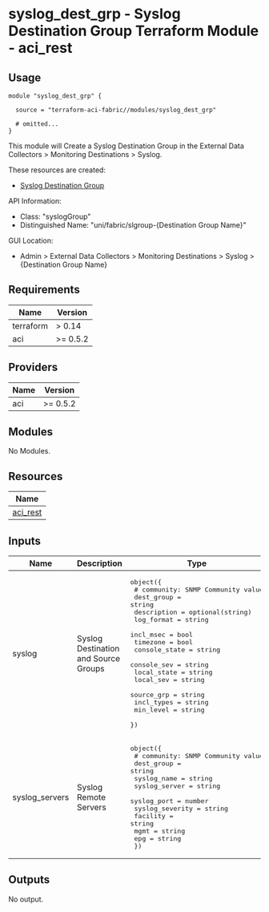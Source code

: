 # syslog_dest_grp - Syslog Destination Group Terraform Module - aci_rest

## Usage

```hcl
module "syslog_dest_grp" {

  source = "terraform-aci-fabric//modules/syslog_dest_grp"

  # omitted...
}
```

This module will Create a Syslog Destination Group in the External Data Collectors > Monitoring Destinations > Syslog.

These resources are created:

* [Syslog Destination Group](https://registry.terraform.io/providers/CiscoDevNet/aci/latest/docs/resources/rest)

API Information:

* Class: "syslogGroup"
* Distinguished Name: "uni/fabric/slgroup-{Destination Group Name}"

GUI Location:

* Admin > External Data Collectors > Monitoring Destinations > Syslog > {Destination Group Name}

<!-- BEGINNING OF PRE-COMMIT-TERRAFORM DOCS HOOK -->
## Requirements

| Name | Version |
|------|---------|
| terraform | > 0.14 |
| aci | >= 0.5.2 |

## Providers

| Name | Version |
|------|---------|
| aci | >= 0.5.2 |

## Modules

No Modules.

## Resources

| Name |
|------|
| [aci_rest](https://registry.terraform.io/providers/ciscodevnet/aci/0.5.2/docs/resources/rest) |

## Inputs

| Name | Description | Type | Default | Required |
|------|-------------|------|---------|:--------:|
| syslog | Syslog Destination and Source Groups | <pre>object({<br>    # community: SNMP Community value<br>    dest_group    = string<br>    description   = optional(string)<br>    log_format    = string<br>    incl_msec     = bool<br>    timezone      = bool<br>    console_state = string<br>    console_sev   = string<br>    local_state   = string<br>    local_sev     = string<br>    source_grp    = string<br>    incl_types    = string<br>    min_level     = string<br>  })</pre> | n/a | yes |
| syslog\_servers | Syslog Remote Servers | <pre>object({<br>    # community: SNMP Community value<br>    dest_group      = string<br>    syslog_name     = string<br>    syslog_server   = string<br>    syslog_port     = number<br>    syslog_severity = string<br>    facility        = string<br>    mgmt            = string<br>    epg             = string<br>  })</pre> | n/a | yes |

## Outputs

No output.
<!-- END OF PRE-COMMIT-TERRAFORM DOCS HOOK -->